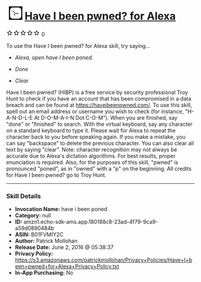 # &nbsp;<img src="skill_icon" alt="Have I been pwned? for Alexa icon" width="36"> [Have I been pwned? for Alexa](http://alexa.amazon.com/#skills/amzn1.echo-sdk-ams.app.180188c8-23ad-4f79-9ca9-a59d0890484b)
![0 stars](../../images/ic_star_border_black_18dp_1x.png)![0 stars](../../images/ic_star_border_black_18dp_1x.png)![0 stars](../../images/ic_star_border_black_18dp_1x.png)![0 stars](../../images/ic_star_border_black_18dp_1x.png)![0 stars](../../images/ic_star_border_black_18dp_1x.png) 0

To use the Have I been pwned? for Alexa skill, try saying...

* *Alexa, open have I been poned.*

* *Done*

* *Clear*

Have I been pwned? (HIBP) is a free service by security professional Troy Hunt to check if you have an account that has been compromised in a data breach and can be found at https://haveibeenpwned.com/. To use this skill, spell out an email address or username you wish to check (for instance, "H-A-N-D-L-E At D-O-M-A-I-N Dot C-O-M"). When you are finished, say "done" or "finished" to search.
With the virtual keyboard, say any character on a standard keyboard to type it. Please wait for Alexa to repeat the character back to you before speaking again. If you make a mistake, you can say "backspace" to delete the previous character. You can also clear all text by saying "clear". 
Note: character recognition may not always be accurate due to Alexa's dictation algorithms. For best results, proper enunciation is required. Also, for the purposes of this skill, "pwned" is pronounced "poned", as in "owned" with a "p" on the beginning.
All credits for Have I been pwned? go to Troy Hunt.

***

### Skill Details

* **Invocation Name:** have i been poned
* **Category:** null
* **ID:** amzn1.echo-sdk-ams.app.180188c8-23ad-4f79-9ca9-a59d0890484b
* **ASIN:** B01FVMIY2C
* **Author:** Patrick Mollohan
* **Release Date:** June 2, 2016 @ 05:38:37
* **Privacy Policy:** https://s3.amazonaws.com/patrickmollohan/Privacy+Policies/Have+I+been+pwned+for+Alexa+Privacy+Policy.txt
* **In-App Purchasing:** No
